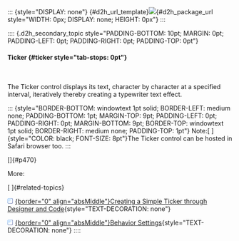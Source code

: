::: {style="DISPLAY: none"}
[](ms-xhelp:///?Id=d2h_url_template){#d2h_url_template}![](!package_url!){#d2h_package_url style="WIDTH: 0px; DISPLAY: none; HEIGHT: 0px"}
:::

:::: {.d2h_secondary_topic style="PADDING-BOTTOM: 10pt; MARGIN: 0pt; PADDING-LEFT: 0pt; PADDING-RIGHT: 0pt; PADDING-TOP: 0pt"}
#### Ticker {#ticker style="tab-stops: 0pt"}

 

The Ticker control displays its text, character by character at a specified interval, iteratively thereby creating a typewriter text effect.

::: {style="BORDER-BOTTOM: windowtext 1pt solid; BORDER-LEFT: medium none; PADDING-BOTTOM: 1pt; MARGIN-TOP: 9pt; PADDING-LEFT: 0pt; PADDING-RIGHT: 0pt; MARGIN-BOTTOM: 9pt; BORDER-TOP: windowtext 1pt solid; BORDER-RIGHT: medium none; PADDING-TOP: 1pt"}
Note:[ ]{style="COLOR: black; FONT-SIZE: 8pt"}The Ticker control can be hosted in Safari browser too.
:::

[]{#p470} 

More:

[ ]{#related-topics}

[![](button.gif){border="0" align="absMiddle"}Creating a Simple Ticker through Designer and Code](ms-xhelp:///?Id=d130fc46-e8f8-403c-889b-536077db9016){style="TEXT-DECORATION: none"}

[![](button.gif){border="0" align="absMiddle"}Behavior Settings](ms-xhelp:///?Id=44eba6cc-95ae-4b3a-a130-1afc6f6ceeba){style="TEXT-DECORATION: none"}
::::
